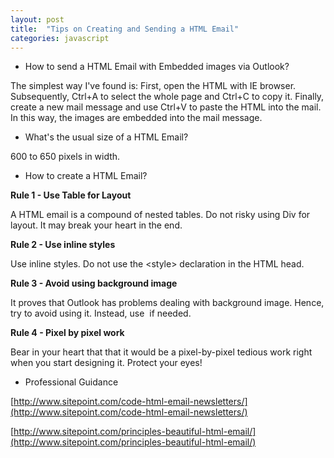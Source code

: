 ```yaml
---
layout: post
title:  "Tips on Creating and Sending a HTML Email"
categories: javascript
---
```


* How to send a HTML Email with Embedded images via Outlook?

The simplest way I've found is: First, open the HTML with IE browser. Subsequently, Ctrl+A to select the whole page and Ctrl+C to copy it. Finally, create a new mail message and use Ctrl+V to paste the HTML into the mail. In this way, the images are embedded into the mail message.

* What's the usual size of a HTML Email?

600 to 650 pixels in width.

* How to create a HTML Email?

**Rule 1 - Use Table for Layout**

A HTML email is a compound of nested tables. Do not risky using Div for layout. It may break your heart in the end.

**Rule 2 - Use inline styles**

Use inline styles. Do not use the &lt;style&gt; declaration in the HTML head.

**Rule 3 - Avoid using background image**

It proves that Outlook has problems dealing with background image. Hence, try to avoid using it. Instead, use <img> if needed.

**Rule 4 - Pixel by pixel work**

Bear in your heart that that it would be a pixel-by-pixel tedious work right when you start designing it. Protect your eyes!

* Professional Guidance

[http://www.sitepoint.com/code-html-email-newsletters/](http://www.sitepoint.com/code-html-email-newsletters/)

[http://www.sitepoint.com/principles-beautiful-html-email/](http://www.sitepoint.com/principles-beautiful-html-email/)